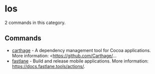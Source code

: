 # Ios

2 commands in this category.

## Commands

- [carthage](./carthage.md) - A dependency management tool for Cocoa applications. More information: <https://github.com/Carthage/...
- [fastlane](./fastlane.md) - Build and release mobile applications. More information: <https://docs.fastlane.tools/actions/>.

